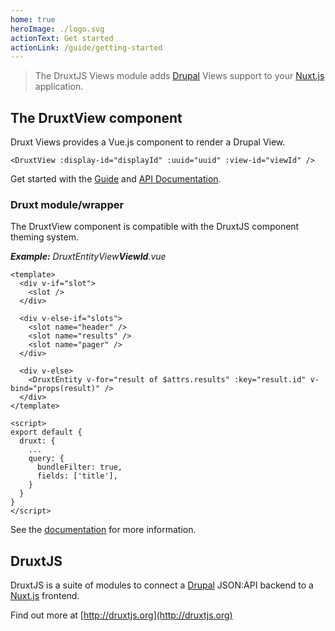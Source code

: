 ```yaml
---
home: true
heroImage: ./logo.svg
actionText: Get started
actionLink: /guide/getting-started
---
```


> The DruxtJS Views module adds [Drupal](https://drupal.org) Views support to your [Nuxt.js](https://nuxtjs.org) application.


## The DruxtView component

Druxt Views provides a Vue.js component to render a Drupal View.

```vue
<DruxtView :display-id="displayId" :uuid="uuid" :view-id="viewId" />
```

Get started with the [Guide](guide/) and [API Documentation](/api/components/DruxtView.html).


### Druxt module/wrapper

The DruxtView component is compatible with the DruxtJS component theming system.


_**Example:** DruxtEntityView**ViewId**.vue_
```vue
<template>
  <div v-if="slot">
    <slot />
  </div>

  <div v-else-if="slots">
    <slot name="header" />
    <slot name="results" />
    <slot name="pager" />
  </div>

  <div v-else>
    <DruxtEntity v-for="result of $attrs.results" :key="result.id" v-bind="props(result)" />
  </div>
</template>

<script>
export default {
  druxt: {
    ...
    query: {
      bundleFilter: true,
      fields: ['title'],
    }
  }
}
</script>
```

See the [documentation](https://druxtjs.org/guide/#wrapper-theme-system) for more information.


## DruxtJS

DruxtJS is a suite of modules to connect a [Drupal](https://drupal.org) JSON:API backend to a [Nuxt.js](https://nuxtjs.org) frontend.

Find out more at [http://druxtjs.org](http://druxtjs.org)
